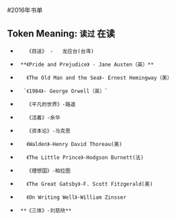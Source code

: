 #2016年书单

## Token Meaning: `读过`  **在读**




*        《目送》 -   龙应台(台湾)
*      **《Pride and Prejudice》 - Jane Austen（英）**
*        《The Old Man and the Sea》- Ernest Hemingway（美）
*       `《1984》- George Orwell（英）`
*        《平凡的世界》-路遥
*        《活着》-余华
*        《资本论》-马克思
*        《Walden》-Henry David Thoreau(美)
*        《The Little Prince》-Hodgson Burnett(法)
*        《理想国》-柏拉图
*        《The Great Gatsby》-F. Scott Fitzgerald(美)
*        《On Writing Well》-William Zinsser
*      **《三体》-刘慈欣**